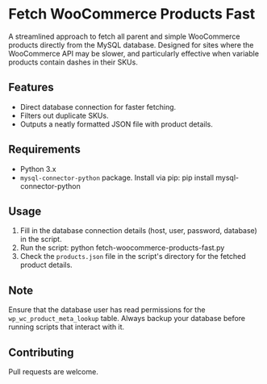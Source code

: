 # Fetch WooCommerce Products Fast

A streamlined approach to fetch all parent and simple WooCommerce products directly from the MySQL database. Designed for sites where the WooCommerce API may be slower, and particularly effective when variable products contain dashes in their SKUs.

## Features

- Direct database connection for faster fetching.
- Filters out duplicate SKUs.
- Outputs a neatly formatted JSON file with product details.

## Requirements

- Python 3.x
- `mysql-connector-python` package. Install via pip: 
	pip install mysql-connector-python

## Usage

1. Fill in the database connection details (host, user, password, database) in the script.
2. Run the script:
	python fetch-woocommerce-products-fast.py
3. Check the `products.json` file in the script's directory for the fetched product details.

## Note

Ensure that the database user has read permissions for the `wp_wc_product_meta_lookup` table. Always backup your database before running scripts that interact with it.

## Contributing

Pull requests are welcome. 